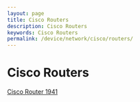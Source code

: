 ```yaml
---
layout: page
title: Cisco Routers
description: Cisco Routers
keywords: Cisco Routers
permalink: /device/network/cisco/routers/
---
```


# Cisco Routers

<a href="/device/network/cisco/routers/1941/">Cisco Router 1941</a>
